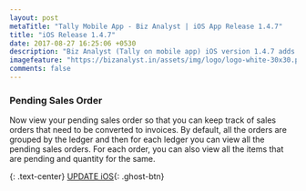 ```yaml
---
layout: post
metaTitle: "Tally Mobile App - Biz Analyst | iOS App Release 1.4.7"
title: "iOS Release 1.4.7"
date: 2017-08-27 16:25:06 +0530
description: "Biz Analyst (Tally on mobile app) iOS version 1.4.7 adds support to view pending sales order"
imagefeature: "https://bizanalyst.in/assets/img/logo/logo-white-30x30.png"
comments: false
---
```



### Pending Sales Order
Now view your pending sales order so that you can keep track of sales orders that need to be converted to invoices. By default, all the orders are grouped by the ledger and then for each ledger you can view all the pending sales orders. For each order, you can also view all the items that are pending and quantity for the same.

{: .text-center}
[UPDATE iOS](https://itunes.apple.com/us/app/biz-analyst/id1164789740){: .ghost-btn}


